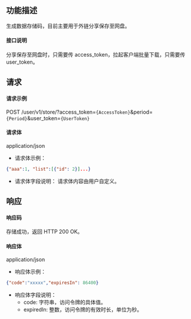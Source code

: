 ## 功能描述

生成数据存储码，目前主要用于外链分享保存至网盘。

#### 接口说明

分享保存至网盘时，只需要传 access_token，拉起客户端批量下载，只需要传 user_token。

## 请求

#### 请求示例

POST /user/v1/store/?access_token=`{AccessToken}`&period=`{Period}`&user_token=`{UserToken}`

#### 请求体

application/json

- 请求体示例：
```json
{"aaa":1, "list":[{"id": 2}]...}
```
- 请求体字段说明：
  请求体内容由用户自定义。

## 响应

#### 响应码

存储成功，返回 HTTP 200 OK。

#### 响应体

application/json

- 响应体示例：
```json
{"code":"xxxxx","expiresIn": 86400}
```
- 响应体字段说明：
  - code: 字符串，访问令牌的具体值。
  - expiredIn: 整数，访问令牌的有效时长，单位为秒。
